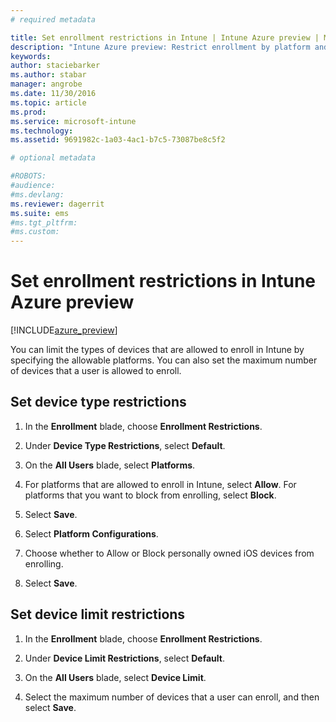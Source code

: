 ```yaml
---
# required metadata

title: Set enrollment restrictions in Intune | Intune Azure preview | Microsoft Docs
description: "Intune Azure preview: Restrict enrollment by platform and set a device enrollment limit in Intune. "
keywords:
author: staciebarker
ms.author: stabar
manager: angrobe
ms.date: 11/30/2016
ms.topic: article
ms.prod:
ms.service: microsoft-intune
ms.technology:
ms.assetid: 9691982c-1a03-4ac1-b7c5-73087be8c5f2

# optional metadata

#ROBOTS:
#audience:
#ms.devlang:
ms.reviewer: dagerrit
ms.suite: ems
#ms.tgt_pltfrm:
#ms.custom:
---
```


# Set enrollment restrictions in Intune Azure preview

[!INCLUDE[azure_preview](../includes/azure_preview.md)]

You can limit the types of devices that are allowed to enroll in Intune by specifying the allowable platforms. You can also set the maximum number of devices that a user is allowed to enroll.

## Set device type restrictions

1. In the **Enrollment** blade, choose **Enrollment Restrictions**.

2. Under **Device Type Restrictions**, select **Default**.

3. On the **All Users** blade, select **Platforms**.

4. For platforms that are allowed to enroll in Intune, select **Allow**. For platforms that you want to block from enrolling, select **Block**.

5. Select **Save**.

6. Select **Platform Configurations**.

7. Choose whether to Allow or Block personally owned iOS devices from enrolling.

8. Select **Save**.

## Set device limit restrictions

1. In the **Enrollment** blade, choose **Enrollment Restrictions**.

2. Under **Device Limit Restrictions**, select **Default**.

3. On the **All Users** blade, select **Device Limit**.

4. Select the maximum number of devices that a user can enroll, and then select **Save**.
